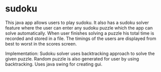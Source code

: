 # sudoku

This java app allows users to play sudoku. It also has a sudoku solver feature where the user can enter any sudoku puzzle which the app can solve automatically. When user finishes solving a puzzle his total time is recorded and stored in a file. The timings of the users are displayed from best to worst in the scores screen.

Implementation:
Sudoku solver uses backtracking approach to solve the given puzzle.
Random puzzle is also generated for user by using backtracking.
Uses java swing for creating gui.
